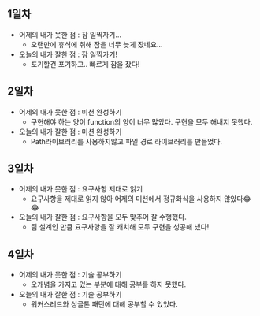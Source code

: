 ## 1일차

- 어제의 내가 못한 점 : 잠 일찍자기…
    - 오랜만에 휴식에 취해 잠을 너무 늦게 잤네요…
- 오늘의 내가 잘한 점 : 잠 일찍가기!
    - 포기할건 포기하고.. 빠르게 잠을 잤다!
 
## 2일차

- 어제의 내가 못한 점 : 미션 완성하기
    - 구현해야 하는 양이 function의 양이 너무 많았다. 구현을 모두 해내지 못했다.
- 오늘의 내가 잘한 점 : 미션 완성하기
    - Path라이브러리를 사용하지않고 파일 경로 라이브러리를 만들었다.

## 3일차

- 어제의 내가 못한 점 : 요구사항 제대로 읽기
    - 요구사항을 제대로 읽지 않아 어제의 미션에서 정규화식을 사용하지 않았다😂😂
- 오늘의 내가 잘한 점 : 요구사항을 모두 맞추어 잘 수행했다.
    - 팀 설계인 만큼 요구사항을 잘 캐치해 모두 구현을 성공해 냈다!

## 4일차

- 어제의 내가 못한 점 : 기술 공부하기
    - 오개념을 가지고 있는 부분에 대해 공부를 하지 못했다.
- 오늘의 내가 잘한 점 : 기술 공부하기
    - 워커스레드와 싱글톤 패턴에 대해 공부할 수 있었다.
